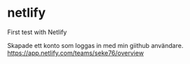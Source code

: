 # netlify
First test with Netlify

Skapade ett konto som loggas in med min giithub användare.
https://app.netlify.com/teams/seke76/overview
